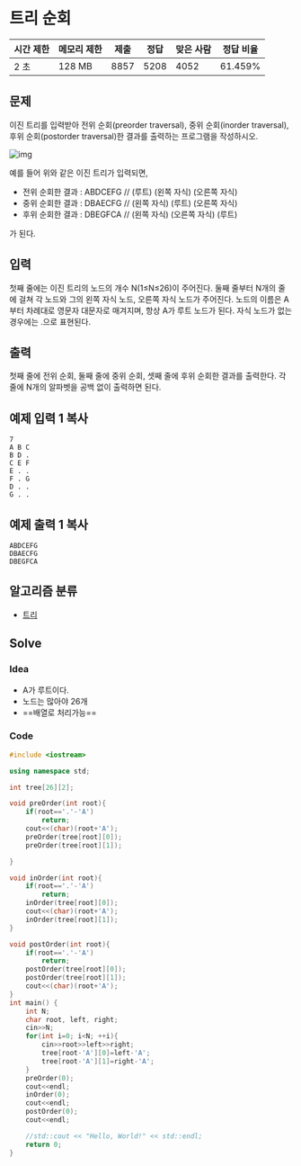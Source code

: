 # 트리 순회 

| 시간 제한 | 메모리 제한 | 제출 | 정답 | 맞은 사람 | 정답 비율 |
| --------- | ----------- | ---- | ---- | --------- | --------- |
| 2 초      | 128 MB      | 8857 | 5208 | 4052      | 61.459%   |

## 문제

이진 트리를 입력받아 전위 순회(preorder traversal), 중위 순회(inorder traversal), 후위 순회(postorder traversal)한 결과를 출력하는 프로그램을 작성하시오.

![img](https://www.acmicpc.net/JudgeOnline/upload/201007/trtr.png)

예를 들어 위와 같은 이진 트리가 입력되면,

- 전위 순회한 결과 : ABDCEFG // (루트) (왼쪽 자식) (오른쪽 자식)
- 중위 순회한 결과 : DBAECFG // (왼쪽 자식) (루트) (오른쪽 자식)
- 후위 순회한 결과 : DBEGFCA // (왼쪽 자식) (오른쪽 자식) (루트)

가 된다.

## 입력

첫째 줄에는 이진 트리의 노드의 개수 N(1≤N≤26)이 주어진다. 둘째 줄부터 N개의 줄에 걸쳐 각 노드와 그의 왼쪽 자식 노드, 오른쪽 자식 노드가 주어진다. 노드의 이름은 A부터 차례대로 영문자 대문자로 매겨지며, 항상 A가 루트 노드가 된다. 자식 노드가 없는 경우에는 .으로 표현된다.

## 출력

첫째 줄에 전위 순회, 둘째 줄에 중위 순회, 셋째 줄에 후위 순회한 결과를 출력한다. 각 줄에 N개의 알파벳을 공백 없이 출력하면 된다.

## 예제 입력 1 복사

```
7
A B C
B D .
C E F
E . .
F . G
D . .
G . .
```

## 예제 출력 1 복사

```
ABDCEFG
DBAECFG
DBEGFCA
```



## 알고리즘 분류

- [트리](https://www.acmicpc.net/problem/tag/%ED%8A%B8%EB%A6%AC)



## Solve

### Idea

- A가 루트이다.
- 노드는 많아야 26개 
- ==배열로 처리가능== 

### Code

```c++
#include <iostream>

using namespace std;

int tree[26][2];

void preOrder(int root){
    if(root=='.'-'A')
        return;
    cout<<(char)(root+'A');
    preOrder(tree[root][0]);
    preOrder(tree[root][1]);

}

void inOrder(int root){
    if(root=='.'-'A')
        return;
    inOrder(tree[root][0]);
    cout<<(char)(root+'A');
    inOrder(tree[root][1]);
}

void postOrder(int root){
    if(root=='.'-'A')
        return;
    postOrder(tree[root][0]);
    postOrder(tree[root][1]);
    cout<<(char)(root+'A');
}
int main() {
    int N;
    char root, left, right;
    cin>>N;
    for(int i=0; i<N; ++i){
        cin>>root>>left>>right;
        tree[root-'A'][0]=left-'A';
        tree[root-'A'][1]=right-'A';
    }
    preOrder(0);
    cout<<endl;
    inOrder(0);
    cout<<endl;
    postOrder(0);
    cout<<endl;

    //std::cout << "Hello, World!" << std::endl;
    return 0;
}
```

